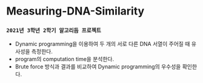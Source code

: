 # Measuring-DNA-Similarity

### `2021년 3학년 2학기 알고리듬 프로젝트`

- Dynamic programming을 이용하여 두 개의 서로 다른 DNA 서열이 주어질 때 유사성을 측정한다.
- program의 computation time을 분석한다.
- Brute force 방식과 결과를 비교하여 Dynamic programming의 우수성을 확인한다.
